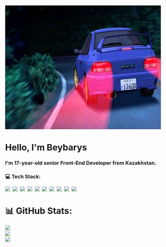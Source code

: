 <p align="center">
  <img src="/assets/header.jpg" alt="Header" width="1200" height="400" />
</p>

# Hello, I'm **Beybarys**

### I'm **17-year-old senior Front-End Developer** from Kazakhstan.

### 💻 Tech Stack:

<img src="https://cdn.jsdelivr.net/gh/devicons/devicon/icons/html5/html5-original.svg" height="50"/>&nbsp;
<img src="https://cdn.jsdelivr.net/gh/devicons/devicon/icons/css3/css3-original.svg" height="50"/>&nbsp;
<img src="https://cdn.jsdelivr.net/gh/devicons/devicon/icons/javascript/javascript-original.svg" height="50"/>&nbsp;
<img src="https://cdn.jsdelivr.net/gh/devicons/devicon/icons/typescript/typescript-original.svg" height="50"/>&nbsp;
<img src="https://cdn.jsdelivr.net/gh/devicons/devicon/icons/react/react-original.svg" height="50"/>&nbsp;
<img src="https://cdn.jsdelivr.net/gh/devicons/devicon/icons/redux/redux-original.svg" height="50"/>&nbsp;
<img src="https://mobx.js.org/img/mobx.png" height="50"/>&nbsp;
<img src="https://avatars.githubusercontent.com/u/160464953?s=200&v=4" height="80"/>&nbsp;
<img src="https://cdn.jsdelivr.net/gh/devicons/devicon/icons/nextjs/nextjs-original.svg" height="50"/>&nbsp;
<img src="https://cdn.jsdelivr.net/gh/devicons/devicon/icons/tailwindcss/tailwindcss-original.svg" height="50"/>&nbsp;


# 📊 GitHub Stats:

![](https://github-readme-stats.vercel.app/api?username=lackoftalentt&theme=shadow_blue&hide_border=false&include_all_commits=true&count_private=true)<br/>
![](https://github-readme-streak-stats.herokuapp.com/?user=lackoftalentt&theme=shadow_blue&hide_border=false)<br/>
![](https://github-readme-stats.vercel.app/api/top-langs/?username=lackoftalentt&theme=shadow_blue&hide_border=false&include_all_commits=true&count_private=true&layout=compact)
